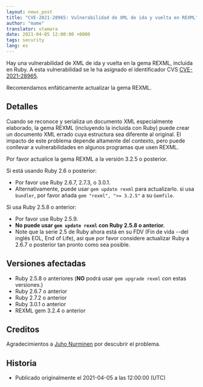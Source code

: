 ```yaml
---
layout: news_post
title: "CVE-2021-28965: Vulnerabilidad de XML de ida y vuelta en REXML"
author: "mame"
translator: vtamara
date: 2021-04-05 12:00:00 +0000
tags: security
lang: es
---
```


Hay una vulnerabilidad de XML de ida y vuelta en la gema REXML, incluida
en Ruby. A esta vulnerabilidad se le ha asignado el identificador CVS
[CVE-2021-28965](https://cve.mitre.org/cgi-bin/cvename.cgi?name=CVE-2021-28965).

Recomendamos enfáticamente actualizar la gema REXML.

## Detalles

Cuando se reconoce y serializa un documento XML especialmente elaborado,
la gema REXML (incluyendo la incluida con Ruby) puede crear un documento
XML errado cuya estructura sea diferente al original. El impacto de este
problema depende altamente del contexto, pero puede conllevar a
vulnerabilidades en algunos programas que usen REXML.

Por favor actualice la gema REXML a la versión 3.2.5 o posterior.

Si está usando Ruby 2.6 o posterior:

* Por favor use Ruby 2.6.7, 2.7.3, o 3.0.1.
* Alternativamente, puede usar `gem update rexml` para actualizarlo.
  si usa `bundler`, por favor añada `gem "rexml", ">= 3.2.5"` a su
`Gemfile`.

Si usa Ruby 2.5.8 o anterior:

* Por favor use Ruby 2.5.9.
* <strong>No puede usar `gem update rexml` con Ruby 2.5.8 o anterior.</strong>
* Note que la serie 2.5 de Ruby ahora está en su FDV (Fin de vida --del inglés
EOL, End of Life), así que por favor considere actualizar Ruby a 2.6.7 o
posterior tan pronto como sea posible.

## Versiones afectadas

* Ruby 2.5.8 o anteriores (<strong>NO</strong> podrá usar `gem upgrade rexml`
  con estas versiones.)
* Ruby 2.6.7 o anterior
* Ruby 2.7.2 o anterior
* Ruby 3.0.1 o anterior
* REXML gem 3.2.4 o anterior

## Creditos

Agradecimientos a [Juho Nurminen](https://hackerone.com/jupenur) por
descubrir el problema.

## Historia

* Publicado originalmente el 2021-04-05 a las 12:00:00 (UTC)
